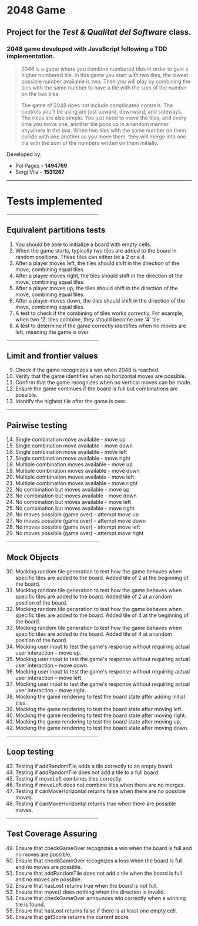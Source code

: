 # 2048 Game
## Project for the _Test & Qualitat del Software_ class.
### 2048 game developed with JavaScript following a TDD implementation.

>2048 is a game where you combine numbered tiles in order to gain a higher numbered tile. In this game you start with two tiles, the lowest possible number available is two. Then you will play by combining the tiles with the same number to have a tile with the sum of the number on the two tiles.
>
>The game of 2048 does not include complicated controls. The controls you’ll be using are just upward, downward, and sideways. The rules are also simple. You just need to move the tiles, and every time you move one, another tile pops up in a random manner anywhere in the box. When two tiles with the same number on them collide with one another as you move them, they will merge into one tile with the sum of the numbers written on them initially.

Developed by:
- Pol Pages   – **1494769**
- Sergi Vila  – **1531267**

<hr />

# Tests implemented

<div style="width:250px;height:1px;background-color:gray;"></div>

## Equivalent partitions tests
1. You should be able to initialize a board with empty cells.
2. When the game starts, typically two tiles are added to the board in random positions. These tiles can either be a 2 or a 4.
3. After a player moves left, the tiles should shift in the direction of the move, combining equal tiles.
4. After a player moves right, the tiles should shift in the direction of the move, combining equal tiles.
5. After a player moves up, the tiles should shift in the direction of the move, combining equal tiles.
6. After a player moves down, the tiles should shift in the direction of the move, combining equal tiles.
7. A test to check if the combining of tiles works correctly. For example, when two '2' tiles combine, they should become one '4' tile.
8. A test to determine if the game correctly identifies when no moves are left, meaning the game is over.

<div style="width:250px;height:1px;background-color:gray;"></div>

## Limit and frontier values
9. Check if the game recognizes a win when 2048 is reached.
10. Verify that the game identifies when no horizontal moves are possible.
11. Confirm that the game recognizes when no vertical moves can be made.
12. Ensure the game continues if the board is full but combinations are possible.
13. Identify the highest tile after the game is over.

<div style="width:250px;height:1px;background-color:gray;"></div>

## Pairwise testing
14. Single combination move available - move up
15. Single combination move available - move down
16. Single combination move available - move left
17. Single combination move available - move right
18. Multiple combination moves available - move up
19. Multiple combination moves available - move down
20. Multiple combination moves available - move left
21. Multiple combination moves available - move right
22. No combination but moves available - move up
23. No combination but moves available - move down
24. No combination but moves available - move left
25. No combination but moves available - move right
26. No moves possible (game over) - attempt move up
27. No moves possible (game over) - attempt move down
28. No moves possible (game over) - attempt move left
29. No moves possible (game over) - attempt move right

<div style="width:250px;height:1px;background-color:gray;"></div>

## Mock Objects
30. Mocking random tile generation to test how the game behaves when specific tiles are added to the board. Added tile of 2 at the beginning of the board.
31. Mocking random tile generation to test how the game behaves when specific tiles are added to the board. Added tile of 2 at a random position of the board.
32. Mocking random tile generation to test how the game behaves when specific tiles are added to the board. Added tile of 4 at the beginning of the board.
33. Mocking random tile generation to test how the game behaves when specific tiles are added to the board. Added tile of 4 at a random position of the board.
34. Mocking user input to test the game's response without requiring actual user interaction – move up.
35. Mocking user input to test the game's response without requiring actual user interaction – move down.
36. Mocking user input to test the game's response without requiring actual user interaction – move left.
37. Mocking user input to test the game's response without requiring actual user interaction – move right.
38. Mocking the game rendering to test the board state after adding initial tiles.
39. Mocking the game rendering to test the board state after moving left.
40. Mocking the game rendering to test the board state after moving right.
41. Mocking the game rendering to test the board state after moving up.
42. Mocking the game rendering to test the board state after moving down.

<div style="width:250px;height:1px;background-color:gray;"></div>

## Loop testing
43. Testing if addRandomTile adds a tile correctly to an empty board.
44. Testing if addRandomTile does not add a tile to a full board.
45. Testing if moveLeft combines tiles correctly.
46. Testing if moveLeft does not combine tiles when there are no merges.
47. Testing if canMoveHorizontal returns false when there are no possible moves.
48. Testing if canMoveHorizontal returns true when there are possible moves.

<div style="width:250px;height:1px;background-color:gray;"></div>

## Test Coverage Assuring

49. Ensure that checkGameOver recognizes a win when the board is full and no moves are possible.
50. Ensure that checkGameOver recognizes a loss when the board is full and no moves are possible.
51. Ensure that addRandomTile does not add a tile when the board is full and no moves are possible.
52. Ensure that hasLost returns true when the board is not full.
53. Ensure that move() does nothing when the direction is invalid.
54. Ensure that checkGameOver announces win correctly when a winning tile is found.
55. Ensure that hasLost returns false if there is at least one empty cell.
56. Ensure that getScore returns the current score.
